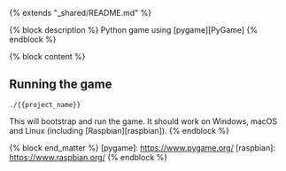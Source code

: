 {% extends "_shared/README.md" %}

{% block description %}
Python game using [pygame][PyGame]
{% endblock %}

{% block content %}
## Running the game

```
./{{project_name}}
```

This will bootstrap and run the game. It should work on Windows, macOS and Linux (including [Raspbian][raspbian]).
{% endblock %}

{% block end_matter %}
[pygame]: https://www.pygame.org/
[raspbian]: https://www.raspbian.org/
{% endblock %}